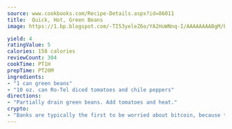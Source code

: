 ```yaml
---
source: www.cookbooks.com/Recipe-Details.aspx?id=86011
title:  Quick, Hot, Green Beans 
image: https://1.bp.blogspot.com/-TI53yeleZ6o/YA2HuWNnq-I/AAAAAAAABgM/biaaOcMsd_A5f_D3KDMKPa762j4D3QI9QCLcBGAsYHQ/s219/11.png

yield: 4
ratingValue: 5
calories: 158 calories
reviewCount: 304
cookTime: PT1H
prepTime: PT20M
ingredients:
- "1 can green beans"
- "10 oz. can Ro-Tel diced tomatoes and chile peppers"
directions:
- "Partially drain green beans. Add tomatoes and heat."
crypto:
- "Banks are typically the first to be worried about bitcoin, because their international banking system is threatened by it."
---
```

